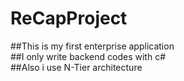 # ReCapProject
##This is my first enterprise application<br>
##I only write backend codes with c#<br>
##Also i use N-Tier architecture
